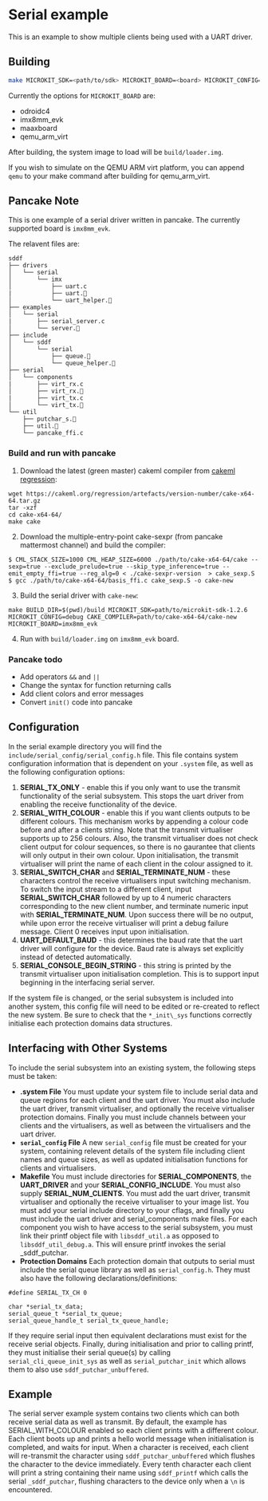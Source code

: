 # Serial example

This is an example to show multiple clients being used with a UART driver.

## Building

```sh
make MICROKIT_SDK=<path/to/sdk> MICROKIT_BOARD=<board> MICROKIT_CONFIG=<debug/release/benchmark>
```

Currently the options for `MICROKIT_BOARD` are:
* odroidc4
* imx8mm_evk
* maaxboard
* qemu_arm_virt

After building, the system image to load will be `build/loader.img`.

If you wish to simulate on the QEMU ARM virt platform, you can append `qemu` to your make command
after building for qemu_arm_virt.

## Pancake Note

This is one example of a serial driver written in pancake. The currently supported board is `imx8mm_evk`.

The relavent files are:
```
sddf
├── drivers
│   └── serial
│       └── imx
│           ├── uart.c
|           ├── uart.🥞
│           └── uart_helper.🥞
├── examples
│   └── serial
|       ├── serial_server.c
│       └── server.🥞
├── include
│   └── sddf
│       └── serial
│           ├── queue.🥞
│           └── queue_helper.🥞
├── serial
│   └── components
|       ├── virt_rx.c
│       ├── virt_rx.🥞
|       ├── virt_tx.c
│       └── virt_tx.🥞
└── util
    ├── putchar_s.🥞
    ├── util.🥞
    └── pancake_ffi.c
```

### Build and run with pancake
1. Download the latest (green master) cakeml compiler from [cakeml regression](https://cakeml.org/regression.cgi/):
```
wget https://cakeml.org/regression/artefacts/version-number/cake-x64-64.tar.gz
tar -xzf
cd cake-x64-64/
make cake
```
2. Download the multiple-entry-point cake-sexpr (from pancake mattermost channel) and build the compiler:
```
$ CML_STACK_SIZE=1000 CML_HEAP_SIZE=6000 ./path/to/cake-x64-64/cake --sexp=true --exclude_prelude=true --skip_type_inference=true --emit_empty_ffi=true --reg_alg=0 < ./cake-sexpr-version  > cake_sexp.S
$ gcc ./path/to/cake-x64-64/basis_ffi.c cake_sexp.S -o cake-new
```
3. Build the serial driver with `cake-new`:
```
make BUILD_DIR=$(pwd)/build MICROKIT_SDK=path/to/microkit-sdk-1.2.6 MICROKIT_CONFIG=debug CAKE_COMPILER=path/to/cake-x64-64/cake-new MICROKIT_BOARD=imx8mm_evk
```
4. Run with `build/loader.img` on `imx8mm_evk` board.

### Pancake todo
- Add operators `&&` and `||`
- Change the syntax for function returning calls
- Add client colors and error messages
- Convert `init()` code into pancake


## Configuration

In the serial example directory you will find the `include/serial_config/serial_config.h` file.
This file contains system configuration information that is dependent on your `.system` file, as
well as the following configuration options:

1. **SERIAL_TX_ONLY** - enable this if you only want to use the transmit functionality of the
serial subsystem. This stops the uart driver from enabling the receive functionality of the
device.
2. **SERIAL_WITH_COLOUR** - enable this if you want clients outputs to be different colours. This
mechanism works by appending a colour code before and after a clients string. Note that the
transmit virtualiser supports up to 256 colours. Also, the transmit virtualiser does not check
client output for colour sequences, so there is no gaurantee that clients will only output in
their own colour. Upon initialisation, the transmit virtualiser will print the name of each client
in the colour assigned to it.
3. **SERIAL_SWITCH_CHAR** and **SERIAL_TERMINATE_NUM** - these characters control the receive
virtualisers input switching mechanism. To switch the input stream to a different client, input
**SERIAL_SWITCH_CHAR** followed by up to 4 numeric characters corresponding to the new client
number, and terminate numeric input with **SERIAL_TERMINATE_NUM**. Upon success there will be no
output, while upon error the receive virtualiser will print a debug failure message. Client 0
receives input upon initialisation.
4. **UART_DEFAULT_BAUD** - this determines the baud rate that the uart driver will configure for
the device. Baud rate is always set explicitly instead of detected automatically.
5. **SERIAL_CONSOLE_BEGIN_STRING** - this string is printed by the transmit virtualiser upon
initialisation completion. This is to support input beginning in the interfacing serial server.

If the system file is changed, or the serial subsystem is included into another system, this config
file will need to be edited or re-created to reflect the new system. Be sure to check that the
`*_init\_sys` functions correctly initialise each protection domains data structures.

## Interfacing with Other Systems
To include the serial subsystem into an existing system, the following steps must be taken:
* **.system File**
You must update your system file to include serial data and queue regions for each client and the
uart driver. You must also include the uart driver, transmit virtualiser, and optionally the
receive virtualiser protection domains. Finally you must include channels between your clients and
the virtualisers, as well as between the virtualisers and the uart driver.
* **`serial_config` File**
A new `serial_config` file must be created for your system, containing relevent details of the
system file including client names and queue sizes, as well as updated initialisation functions
for clients and virtualisers.
* **Makefile**
You must include directories for **SERIAL_COMPONENTS**, the **UART_DRIVER** and your
**SERIAL_CONFIG_INCLUDE**. You must also supply **SERIAL_NUM_CLIENTS**. You must add the uart
driver, transmit virtualiser and optionally the receive virtualiser to your image list. You must
add your serial include directory to your cflags, and finally you must include the uart driver
and serial_components make files. For each component you wish to have access to the serial
subsystem, you must link their printf object file with `libsddf_util.a` as opposed to
`libsddf_util_debug.a`. This will ensure printf invokes the serial _sddf_putchar.
* **Protection Domains**
Each protection domain that outputs to serial must include the serial queue library as well as
`serial_config.h`. They must also have the following declarations/definitions:

```
#define SERIAL_TX_CH 0

char *serial_tx_data;
serial_queue_t *serial_tx_queue;
serial_queue_handle_t serial_tx_queue_handle;
```

If they require serial input then equivalent declarations must exist for the receive serial
objects. Finally, during initialisation and prior to calling printf, they must initialise their
serial queue(s) by calling `serial_cli_queue_init_sys` as well as `serial_putchar_init` which
allows them to also use `sddf_putchar_unbuffered`.

## Example
The serial server example system contains two clients which can both receive serial data as well
as transmit. By default, the example has SERIAL_WITH_COLOUR enabled so each client prints with a
different colour. Each client boots up and prints a hello world message when initialisation is
completed, and waits for input. When a character is received, each client will re-transmit the
character using `sddf_putchar_unbuffered` which flushes the character to the device immediately. Every
tenth character each client will print a string containing their name using `sddf_printf` which
calls the serial `_sddf_putchar`, flushing characters to the device only when a `\n` is
encountered.